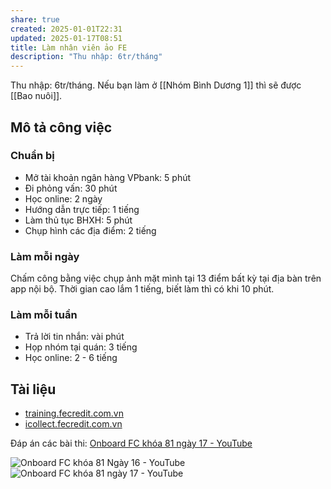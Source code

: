 ```yaml
---
share: true
created: 2025-01-01T22:31
updated: 2025-01-17T08:51
title: Làm nhân viên ảo FE
description: "Thu nhập: 6tr/tháng"
---
```

Thu nhập: 6tr/tháng. Nếu bạn làm ở [[Nhóm Bình Dương 1]] thì sẽ được [[Bao nuôi]].

## Mô tả công việc
### Chuẩn bị
- Mở tài khoản ngân hàng VPbank: 5 phút 
- Đi phỏng vấn: 30 phút
- Học online: 2 ngày
- Hướng dẫn trực tiếp: 1 tiếng
- Làm thủ tục BHXH: 5 phút
- Chụp hình các địa điểm: 2 tiếng

### Làm mỗi ngày
Chấm công bằng việc chụp ảnh mặt mình tại 13 điểm bất kỳ tại địa bàn trên app nội bộ. Thời gian cao lắm 1 tiếng, biết làm thì có khi 10 phút.

### Làm mỗi tuần
- Trả lời tin nhắn: vài phút 
- Họp nhóm tại quán: 3 tiếng 
- Học online: 2 - 6 tiếng

## Tài liệu
- [training.fecredit.com.vn](https://training.fecredit.com.vn/login/index.php)
- [icollect.fecredit.com.vn](https://icollect.fecredit.com.vn/iportal/index.html#/login)

Đáp án các bài thi: [Onboard FC khóa 81 ngày 17 - YouTube](https://youtu.be/9EmrwLa7dDk?si=D7I1YlEsGmumpTGb)

![Onboard FC khóa 81 Ngày 16 - YouTube](https://youtu.be/14crhMjiRB8?si=iqAN3308UuYyXXpy)
![Onboard FC khóa 81 ngày 17 - YouTube](https://youtu.be/9EmrwLa7dDk?si=D7I1YlEsGmumpTGb)
